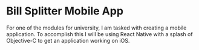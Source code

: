 # Bill Splitter Mobile App
For one of the modules for university, I am tasked with creating a mobile application. To accomplish this I will be using React Native with a splash of Objective-C to get an application working on iOS.
